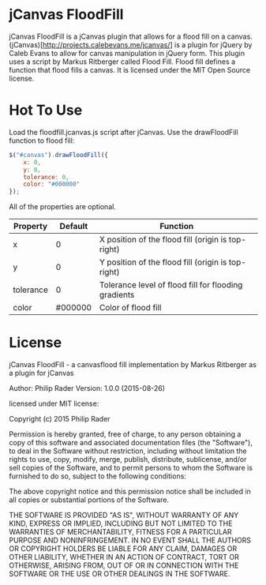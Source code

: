 jCanvas FloodFill
=================

jCanvas FloodFill is a jCanvas plugin that allows for a flood fill on a canvas.
(jCanvas)[http://projects.calebevans.me/jcanvas/] is a plugin for jQuery by Caleb Evans to allow for canvas manipulation in jQuery form.
This plugin uses a script by Markus Ritberger called Flood Fill. Flood fill defines a function that flood fills a canvas. It is licensed under the MIT Open Source license.

Hot To Use
==========
Load the floodfill.jcanvas.js script after jCanvas. Use the drawFloodFill function to flood fill:

```javascript
$("#canvas").drawFloodFill({
	x: 0,
	y: 0,
	tolerance: 0,
	color: "#000000"
});
```

All of the properties are optional.

|Property   | Default | Function                                            |
|--------   | ------- | --------                                            |
|x          | 0       | X position of the flood fill (origin is top-right)  |
|y          | 0       | Y position of the flood fill (origin is top-right)  |
|tolerance  | 0       | Tolerance level of flood fill for flooding gradients|
|color      | #000000 | Color of flood fill                                 |

License
=======

jCanvas FloodFill - a canvasflood fill implementation by Markus Ritberger as
a plugin for jCanvas
 
Author: Philip Rader
Version: 1.0.0 (2015-08-26)
 
licensed under MIT license:
 
Copyright (c) 2015 Philip Rader

Permission is hereby granted, free of charge, to any person obtaining a copy
of this software and associated documentation files (the "Software"), to 
deal in the Software without restriction, including without limitation the 
rights to use, copy, modify, merge, publish, distribute, sublicense, and/or 
sell copies of the Software, and to permit persons to whom the Software is 
furnished to do so, subject to the following conditions:

The above copyright notice and this permission notice shall be included in 
all copies or substantial portions of the Software.

THE SOFTWARE IS PROVIDED "AS IS", WITHOUT WARRANTY OF ANY KIND, EXPRESS OR 
IMPLIED, INCLUDING BUT NOT LIMITED TO THE WARRANTIES OF MERCHANTABILITY, 
FITNESS FOR A PARTICULAR PURPOSE AND NONINFRINGEMENT. IN NO EVENT SHALL THE 
AUTHORS OR COPYRIGHT HOLDERS BE LIABLE FOR ANY CLAIM, DAMAGES OR OTHER 
LIABILITY, WHETHER IN AN ACTION OF CONTRACT, TORT OR OTHERWISE, ARISING FROM,
OUT OF OR IN CONNECTION WITH THE SOFTWARE OR THE USE OR OTHER DEALINGS IN 
THE SOFTWARE.
